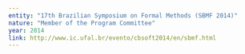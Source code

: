 ```yaml
---
entity: "17th Brazilian Symposium on Formal Methods (SBMF 2014)"
nature: "Member of the Program Committee"
year: 2014
link: http://www.ic.ufal.br/evento/cbsoft2014/en/sbmf.html
---
```

